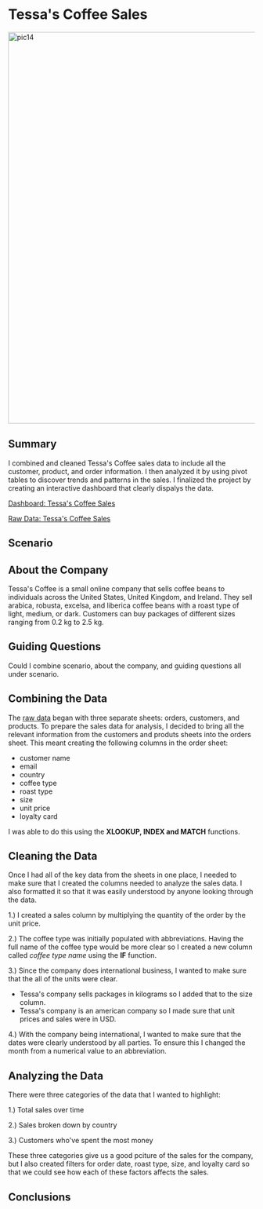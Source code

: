# Tessa's Coffee Sales

<img width="798" alt="pic14" src="https://github.com/edbeato/coffee_sales/assets/163080154/7edf519d-7423-448f-ae63-ba38be4d6239">

## Summary

I combined and cleaned Tessa's Coffee sales data to include all the customer, product, and order information. I then analyzed it by using pivot tables to discover trends and patterns in the sales. I finalized the project by creating an interactive dashboard that clearly dispalys the data.

[Dashboard: Tessa's Coffee Sales](https://github.com/edbeato/tessas_coffee_sales/blob/829372fc740886c620f642fe6389b69dbd0bb2e1/Sales%20Dashboard.xlsx)

[Raw Data: Tessa's Coffee Sales](https://github.com/edbeato/tessas_coffee_sales/blob/19b894fc9a04b08e9de3c76cdb73fda7918a7351/Raw%20Data.xlsx)

## Scenario

## About the Company

Tessa's Coffee is a small online company that sells coffee beans to individuals across the United States, United Kingdom, and Ireland. They sell arabica, robusta, excelsa, and liberica coffee beans with a roast type of light, medium, or dark. Customers can buy packages of different sizes ranging from 0.2 kg to 2.5 kg. 

## Guiding Questions 

Could I combine scenario, about the company, and guiding questions all under scenario.

## Combining the Data

The [raw data](https://github.com/edbeato/tessas_coffee_sales/blob/19b894fc9a04b08e9de3c76cdb73fda7918a7351/Raw%20Data.xlsx) began with three separate sheets: orders, customers, and products. To prepare the sales data for analysis, I decided to bring all the relevant information from the customers and produts sheets into the orders sheet. This meant creating the following columns in the order sheet:

- customer name
- email
- country
- coffee type
- roast type
- size
- unit price
- loyalty card

I was able to do this using the **XLOOKUP, INDEX and MATCH** functions.

## Cleaning the Data

Once I had all of the key data from the sheets in one place, I needed to make sure that I created the columns needed to analyze the sales data. I also formatted it so that it was easily understood by anyone looking through the data. 

1.) I created a sales column by multiplying the quantity of the order by the unit price. 

2.) The coffee type was initially populated with abbreviations. Having the full name of the coffee type would be more clear so I created a new column called *coffee type name* using the **IF** function.

3.) Since the company does international business, I wanted to make sure that the all of the units were clear.
- Tessa's company sells packages in kilograms so I added that to the size column.
- Tessa's company is an american company so I made sure that unit prices and sales were in USD.

4.) With the company being international, I wanted to make sure that the dates were clearly understood by all parties. To ensure this I changed the month from a numerical value to an abbreviation. 

## Analyzing the Data

There were three categories of the data that I wanted to highlight:

1.) Total sales over time

2.) Sales broken down by country

3.) Customers who've spent the most money

These three categories give us a good pciture of the sales for the company, but I also created filters for order date, roast type, size, and loyalty card so that we could see how each of these factors affects the sales. 

## Conclusions
